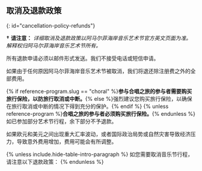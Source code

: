 ## 取消及退款政策
{: id="cancellation-policy-refunds"}

**†** **请注意：** *详细取消及退款政策以阿马尔菲海岸音乐艺术节官方英文页面为准。解释权归阿马尔菲海岸音乐艺术节所有。*

所有退款申请必须以邮件形式发送。我们不接受电话或短信申请。

如果由于任何原因阿马尔菲海岸音乐艺术节被取消，我们将退还除注册费之外的全部费用。

{% if reference-program.slug == "choral" %}**参与合唱之旅的参与者需要购买旅行保险，以防旅行取消或中断。**{% else %}强烈建议您购买旅行保险，以确保在旅行取消或中断的情况下得到充分的保护。{% endif %} {% unless reference-program %}**合唱之旅的参与者必须购买旅行保险。**{% endunless %} 如已参加部分艺术节行程，余下部分不予退款。

如果欧元和美元之间出现重大汇率波动，或者国际政治局势或自然灾害导致经济压力，导致意外费用增加，费用可能会有所调整。

{% unless include.hide-table-intro-paragraph %}
如您需要取消音乐节行程，请注意以下退款政策：
{% endunless %}
